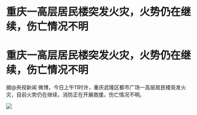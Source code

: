 # 重庆一高层居民楼突发火灾，火势仍在继续，伤亡情况不明

# 重庆一高层居民楼突发火灾，火势仍在继续，伤亡情况不明

据@央视新闻 微博，今日上午11时许，重庆武隆区都市广场一高层居民楼突发火灾，目前火势仍在继续，消防正在开展救援，伤亡情况不明。

![](https://inews.gtimg.com/om_bt/OTcSI1hzXvaD7AHxxl6SCtTKhe677FVhaQ3zl9_oIRJVIAA/1000)

